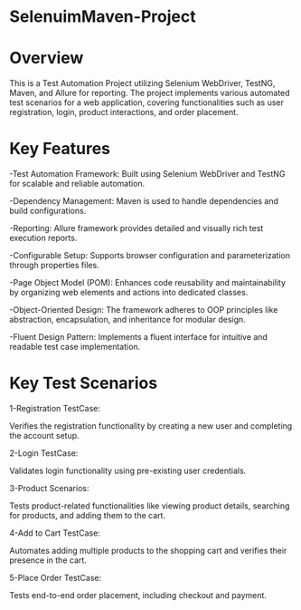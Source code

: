 # SelenuimMaven-Project
# Overview
This is a Test Automation Project utilizing Selenium WebDriver, TestNG, Maven, and Allure for reporting. The project implements various automated test scenarios for a web application, covering functionalities such as user registration, login, product interactions, and order placement.

# Key Features
-Test Automation Framework: Built using Selenium WebDriver and TestNG for scalable and reliable automation.

-Dependency Management: Maven is used to handle dependencies and build configurations.

-Reporting: Allure framework provides detailed and visually rich test execution reports.

-Configurable Setup: Supports browser configuration and parameterization through properties files.

-Page Object Model (POM): Enhances code reusability and maintainability by organizing web elements and actions into dedicated classes.

-Object-Oriented Design: The framework adheres to OOP principles like abstraction, encapsulation, and inheritance for modular design.

-Fluent Design Pattern: Implements a fluent interface for intuitive and readable test case implementation.

# Key Test Scenarios

1-Registration TestCase:

Verifies the registration functionality by creating a new user and completing the account setup.

2-Login TestCase:

Validates login functionality using pre-existing user credentials.

3-Product Scenarios:

Tests product-related functionalities like viewing product details, searching for products, and adding them to the cart.

4-Add to Cart TestCase:

Automates adding multiple products to the shopping cart and verifies their presence in the cart.

5-Place Order TestCase:

Tests end-to-end order placement, including checkout and payment.
